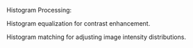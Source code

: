 Histogram Processing:

Histogram equalization for contrast enhancement.

Histogram matching for adjusting image intensity distributions.
